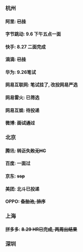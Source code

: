 ### 杭州

#### 阿里: ~~已挂~~
#### 字节跳动: 9.6 下午五点一面
#### 快手: 8.27 二面完成
#### 滴滴: ~~已挂~~
#### 华为: 9.26笔试
#### 网易互联网: 笔试挂了, 改投网易严选
#### 网易雷火: 已筛选
#### 网易互娱: 待投递
#### 微博: ~~面试通过~~


### 北京
#### 腾讯: ~~转正失败无HC~~
#### 百度: 一面过
#### 京东: ~~ssp~~
#### 美团: 北斗已投递
#### OPPO: ~~备胎池, 排序~~

### 上海
#### 拼多多: ~~8.29 HR已完成, 两周出结果~~

### 深圳
